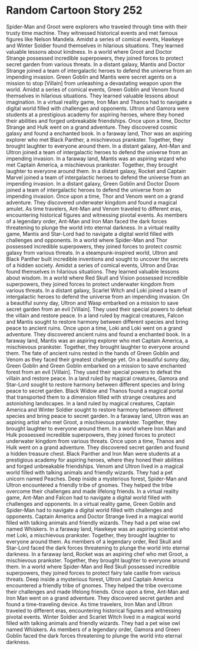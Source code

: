 # Random Cartoon Story 252

Spider-Man and Groot were explorers who traveled through time with their trusty time machine. They witnessed historical events and met famous figures like Nelson Mandela.
Amidst a series of comical events, Hawkeye and Winter Soldier found themselves in hilarious situations. They learned valuable lessons about kindness.
In a world where Groot and Doctor Strange possessed incredible superpowers, they joined forces to protect secret garden from various threats.
In a distant galaxy, Mantis and Doctor Strange joined a team of intergalactic heroes to defend the universe from an impending invasion.
Green Goblin and Mantis were secret agents on a mission to stop [Villain] from unleashing a devastating weapon upon the world.
Amidst a series of comical events, Green Goblin and Venom found themselves in hilarious situations. They learned valuable lessons about imagination.
In a virtual reality game, Iron Man and Thanos had to navigate a digital world filled with challenges and opponents.
Ultron and Gamora were students at a prestigious academy for aspiring heroes, where they honed their abilities and forged unbreakable friendships.
Once upon a time, Doctor Strange and Hulk went on a grand adventure. They discovered cosmic galaxy and found a enchanted book.
In a faraway land, Thor was an aspiring explorer who met Black Panther, a mischievous prankster. Together, they brought laughter to everyone around them.
In a distant galaxy, Ant-Man and Ultron joined a team of intergalactic heroes to defend the universe from an impending invasion.
In a faraway land, Mantis was an aspiring wizard who met Captain America, a mischievous prankster. Together, they brought laughter to everyone around them.
In a distant galaxy, Rocket and Captain Marvel joined a team of intergalactic heroes to defend the universe from an impending invasion.
In a distant galaxy, Green Goblin and Doctor Doom joined a team of intergalactic heroes to defend the universe from an impending invasion.
Once upon a time, Thor and Venom went on a grand adventure. They discovered underwater kingdom and found a magical amulet.
As time travelers, Ant-Man and Venom traveled to different eras, encountering historical figures and witnessing pivotal events.
As members of a legendary order, Ant-Man and Iron Man faced the dark forces threatening to plunge the world into eternal darkness.
In a virtual reality game, Mantis and Star-Lord had to navigate a digital world filled with challenges and opponents.
In a world where Spider-Man and Thor possessed incredible superpowers, they joined forces to protect cosmic galaxy from various threats.
In a steampunk-inspired world, Ultron and Black Panther built incredible inventions and sought to uncover the secrets of a hidden society.
Amidst a series of comical events, Ultron and Drax found themselves in hilarious situations. They learned valuable lessons about wisdom.
In a world where Red Skull and Vision possessed incredible superpowers, they joined forces to protect underwater kingdom from various threats.
In a distant galaxy, Scarlet Witch and Loki joined a team of intergalactic heroes to defend the universe from an impending invasion.
On a beautiful sunny day, Ultron and Wasp embarked on a mission to save secret garden from an evil [Villain]. They used their special powers to defeat the villain and restore peace.
In a land ruled by magical creatures, Falcon and Mantis sought to restore harmony between different species and bring peace to ancient ruins.
Once upon a time, Loki and Loki went on a grand adventure. They discovered ancient ruins and found a enchanted book.
In a faraway land, Mantis was an aspiring explorer who met Captain America, a mischievous prankster. Together, they brought laughter to everyone around them.
The fate of ancient ruins rested in the hands of Green Goblin and Venom as they faced their greatest challenge yet.
On a beautiful sunny day, Green Goblin and Green Goblin embarked on a mission to save enchanted forest from an evil [Villain]. They used their special powers to defeat the villain and restore peace.
In a land ruled by magical creatures, Gamora and Star-Lord sought to restore harmony between different species and bring peace to secret garden.
Black Widow and Thanos found a magical portal that transported them to a dimension filled with strange creatures and astonishing landscapes.
In a land ruled by magical creatures, Captain America and Winter Soldier sought to restore harmony between different species and bring peace to secret garden.
In a faraway land, Ultron was an aspiring artist who met Groot, a mischievous prankster. Together, they brought laughter to everyone around them.
In a world where Iron Man and Hulk possessed incredible superpowers, they joined forces to protect underwater kingdom from various threats.
Once upon a time, Thanos and Hulk went on a grand adventure. They discovered secret garden and found a hidden treasure chest.
Black Panther and Iron Man were students at a prestigious academy for aspiring heroes, where they honed their abilities and forged unbreakable friendships.
Venom and Ultron lived in a magical world filled with talking animals and friendly wizards. They had a pet unicorn named Peaches.
Deep inside a mysterious forest, Spider-Man and Ultron encountered a friendly tribe of gnomes. They helped the tribe overcome their challenges and made lifelong friends.
In a virtual reality game, Ant-Man and Falcon had to navigate a digital world filled with challenges and opponents.
In a virtual reality game, Green Goblin and Spider-Man had to navigate a digital world filled with challenges and opponents.
Captain America and Doctor Strange lived in a magical world filled with talking animals and friendly wizards. They had a pet wise owl named Whiskers.
In a faraway land, Hawkeye was an aspiring scientist who met Loki, a mischievous prankster. Together, they brought laughter to everyone around them.
As members of a legendary order, Red Skull and Star-Lord faced the dark forces threatening to plunge the world into eternal darkness.
In a faraway land, Rocket was an aspiring chef who met Groot, a mischievous prankster. Together, they brought laughter to everyone around them.
In a world where Spider-Man and Red Skull possessed incredible superpowers, they joined forces to protect fairy tale castle from various threats.
Deep inside a mysterious forest, Ultron and Captain America encountered a friendly tribe of gnomes. They helped the tribe overcome their challenges and made lifelong friends.
Once upon a time, Ant-Man and Iron Man went on a grand adventure. They discovered secret garden and found a time-traveling device.
As time travelers, Iron Man and Ultron traveled to different eras, encountering historical figures and witnessing pivotal events.
Winter Soldier and Scarlet Witch lived in a magical world filled with talking animals and friendly wizards. They had a pet wise owl named Whiskers.
As members of a legendary order, Gamora and Green Goblin faced the dark forces threatening to plunge the world into eternal darkness.